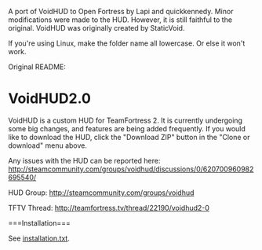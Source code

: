 A port of VoidHUD to Open Fortress by Lapi and quickkennedy.
Minor modifications were made to the HUD. However, it is still faithful to the original.
VoidHUD was originally created by StaticVoid.

If you're using Linux, make the folder name all lowercase. Or else it won't work.

Original README:

VoidHUD2.0
=======

VoidHUD is a custom HUD for TeamFortress 2.  It is currently undergoing some big changes, and features are being added frequently.  If you would like to download the HUD, click the "Download ZIP" button in the "Clone or download" menu above.  

Any issues with the HUD can be reported here:
http://steamcommunity.com/groups/voidhud/discussions/0/620700960982695540/

HUD Group:
http://steamcommunity.com/groups/voidhud

TFTV Thread:
http://teamfortress.tv/thread/22190/voidhud2-0

===Installation===

See [installation.txt](installation.txt).
